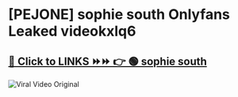 
 # [PEJONE] sophie south Onlyfans Leaked videokxlq6

## <h2><a href="https://clipsfans.com/sophie_south&ref=git">🔗 Click to LINKS ⏩⏩ 👉 🟢 sophie south </a></h2>

<a href="https://clipsfans.com/sophie_south&ref=git" rel="nofollow" data-target="animated-image.originalLink"><img src="https://i.ibb.co.com/xMMVF88/686577567.gif" alt="Viral Video Original" style="max-width: 100%; display: inline-block;" data-target="animated-image.originalImage"></a>

